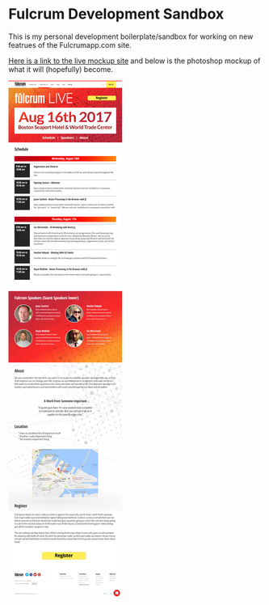 # Fulcrum Development Sandbox

This is my personal development boilerplate/sandbox for working on new featrues of the Fulcrumapp.com site.

[Here is a link to the live mockup site](http://fulcrum-dev.caleb.surge.sh) and below is the photoshop mockup of what it will (hopefully) become.

![Fulcrum Live website mockup](/public/assets/img/fulcrum-live/1080-foss4g-landing-01.jpg)
